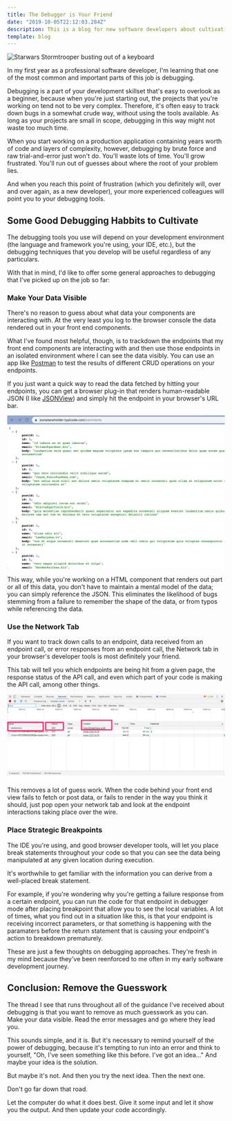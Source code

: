 ```yaml
---
title: The Debugger is Your Friend
date: "2019-10-05T22:12:03.284Z"
description: This is a blog for new software developers about cultivating good debugging habits.
template: blog
---
```


![Starwars Stormtrooper busting out of a keyboard](https://images.unsplash.com/photo-1544816565-aa8c1166648f?ixlib=rb-1.2.1&ixid=eyJhcHBfaWQiOjEyMDd9&auto=format&fit=crop&w=1350&q=80)

In my first year as a professional software developer, I'm learning that one of the most common and important parts of this job is debugging.

Debugging is a part of your development skillset that's easy to overlook as a beginner, because when you're just starting out, the projects that you're working on tend not to be very complex. Therefore, it's often easy to track down bugs in a somewhat crude way, without using the tools available. As long as your projects are small in scope, debugging in this way might not waste too much time.

When you start working on a production application containing years worth of code and layers of complexity, however, debugging by brute force and raw trial-and-error just won't do. You'll waste lots of time. You'll grow frustrated. You'll run out of guesses about where the root of your problem lies.

And when you reach this point of frustration (which you definitely will, over and over again, as a new developer), your more experienced colleagues will point you to your debugging tools.

## Some Good Debugging Habbits to Cultivate

The debugging tools you use will depend on your development environment (the language and framework you're using, your IDE, etc.), but the debugging techniques that you develop will be useful regardless of any particulars.

With that in mind, I'd like to offer some general approaches to debugging that I've picked up on the job so far:

### Make Your Data Visible

There's no reason to guess about what data your components are interacting with. At the very least you log to the browser console the data rendered out in your front end components.

What I've found most helpful, though, is to trackdown the endpoints that my front end components are interacting with and then use those endpoints in an isolated environment where I can see the data visibly. You can use an app like [Postman](https://www.getpostman.com/) to test the results of different CRUD operations on your endpoints. 

If you just want a quick way to read the data fetched by hitting your endpoints, you can get a browser plug-in that renders human-readable JSON (I like [JSONView](https://chrome.google.com/webstore/detail/jsonview/gmegofmjomhknnokphhckolhcffdaihd?hl=en)) and simply hit the endpoint in your browser's URL bar. 

![An example of some JSON rendered with the JSONView plug-in](./json.png)

This way, while you're working on a HTML component that renders out part or all of this data, you don't have to maintain a mental model of the data; you can simply reference the JSON. This eliminates the likelihood of bugs stemming from a failure to remember the shape of the data, or from typos while referencing the data.

### Use the Network Tab

If you want to track down calls to an endpoint, data received from an endpoint call, or error responses from an endpoint call, the Network tab in your browser's developer tools is most definitely your friend. 

This tab will tell you which endpoints are being hit from a given page, the response status of the API call, and even which part of your code is making the API call, among other things.

![The Network tab displaying endpoint and response data](./network.png)

This removes a lot of guess work. When the code behind your front end view fails to fetch or post data, or fails to render in the way you think it should, just pop open your network tab and look at the endpoint interactions taking place over the wire.

### Place Strategic Breakpoints

The IDE you're using, and good browser developer tools, will let you place break statements throughout your code so that you can see the data being manipulated at any given location during execution.

It's worthwhile to get familiar with the information you can derive from a well-placed break statement.

For example, if you're wondering why you're getting a failure response from a certain endpoint, you can run the code for that endpoint in debugger mode after placing breakpoint that allow you to see the local variables. A lot of times, what you find out in a situation like this, is that your endpoint is receiving incorrect parameters, or that something is happening with the paramaters before the return statement that is causing your endpoint's action to breakdown prematurely.

These are just a few thoughts on debugging approaches. They're fresh in my mind because they've been reenforced to me often in my early software development journey.

## Conclusion: Remove the Guesswork

The thread I see that runs throughout all of the guidance I've received about debugging is that you want to remove as much guesswork as you can. Make your data visible. Read the error messages and go where they lead you. 

This sounds simple, and it is. But it's necessary to remind yourself of the power of debugging, because it's tempting to run into an error and think to yourself, "Oh, I've seen something like this before. I've got an idea..." And maybe your idea is the solution.

But maybe it's not. And then you try the next idea. Then the next one. 

Don't go far down that road. 

Let the computer do what it does best. Give it some input and let it show you the output. And then update your code accordingly.